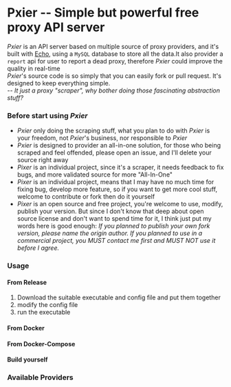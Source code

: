 # Pxier -- Simple but powerful free proxy API server
*Pxier* is an API server based on multiple source of proxy providers, and it's built with [Echo](https://github.com/labstack/echo), using a `MySQL` database to store all the data.It also provider a `report` api for user to report a dead proxy, therefore *Pxier* could improve the quality in real-time<br>
*Pxier*'s source code is so simply that you can easily fork or pull request. It's designed to keep everything simple. <br>
-- *It just a proxy "scraper", why bother doing those fascinating abstraction stuff?*

### Before start using *Pxier*
- *Pxier* only doing the scraping stuff, what you plan to do with *Pxier* is your freedom, not *Pxier*'s business, nor responsible to *Pxier* 
- *Pxier* is designed to provider an all-in-one solution, for those who being scraped and feel offended, please open an issue, and I'll delete your source right away
- *Pixer* is an individual project, since it's a scraper, it needs feedback to fix bugs, and more validated source for more "All-In-One"
- *Pixer* is an individual project, means that I may have no much time for fixing bug, develop more feature, so if you want to get more cool stuff, welcome to contribute or fork then do it yourself
- *Pixer* is an open source and free project, you're welcome to use, modify, publish your version. But since I don't know that deep about open source license and don't want to spend time for it, I think just put my words here is good enough: *If you planned to publish your own fork version, please name the origin author. If you planned to use in a commercial project, you MUST contact me first and MUST NOT use it before I agree.* 

### Usage

#### From Release
1. Download the suitable executable and config file and put them together
2. modify the config file
3. run the executable

#### From Docker

#### From Docker-Compose

#### Build yourself

### Available Providers

